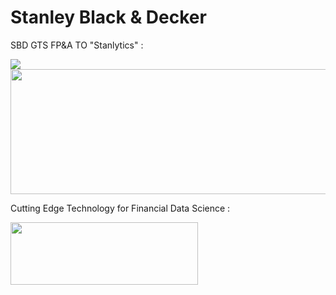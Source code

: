 
# Stanley Black & Decker 


SBD GTS FP&A TO  "Stanlytics" : 

<img src="https://mk0nixsensorcommcpqi.kinstacdn.com/wp-content/uploads/2018/04/Stanley-Black-Decker-logo.png">
<img src="https://www.workfront.com/sites/default/files/2020-12/logo_stanley-black-decker_white%20%281%29.png" width="555" height="200">


Cutting Edge Technology for Financial Data Science : 



<img src="https://rstudio.com/wp-content/uploads/2018/10/RStudio-Logo-White.png" width="300" height="100">
